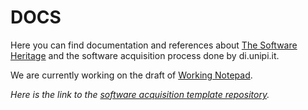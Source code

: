 # DOCS

Here you can find documentation and references about [The Software Heritage](https://www.softwareheritage.org) and the software acquisition process done by di.unipi.it.


We are currently working on the draft of [Working Notepad](WorkingNotepad.md).

*Here is the link to the [software acquisition template repository](https://github.com/Unipisa/DIUNIPI-SWH-TEMPLATE).*